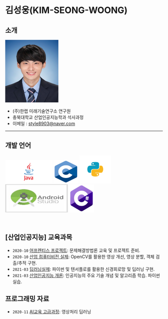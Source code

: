 # **김성웅(KIM-SEONG-WOONG)**
## 소개
<p>
  
<img src="./images/profil.jpg" width="170" height="200">

</p>

* (주)한랩 미래기술연구소 연구원
* 충북대학교 산업인공지능학과 석사과정
* 이메일 : [style8903@naver.com](mailto:style8903@naver.com)

-------------------------


## 개발 언어

<p>
  
<img src="./images/java.png"  width="150" height="75">
<img src="./images/c.png"  width="80" height="75">
<img src="./images/python.png"  width="100" height="90">
<img src="./images/android.jpg"  width="200" height="90">
<img src="./images/cc.jpg"  width="80" height="90">

</p>
</br>

## [산업인공지능] 교육과목

- `2020-10` [어프렌티스 프로젝트](https://github.com/style8903/industrial-AI/tree/master/projects/어프렌티스-프로젝트): 문제해결방법론 교육 및 프로젝트 준비.
- `2020-10` [산업 컴퓨터비전 실제](https://github.com/style8903/industrial-AI/tree/master/projects/산업-컴퓨터비전-실제): OpenCV를 활용한 영상 개선, 영상 분할, 객체 검출/추적 구현.
- `2021-03` [딥러닝실제](https://github.com/style8903/industrial-AI/tree/master/projects/딥러닝실제): 파이썬 및 텐서플로를 활용한 신경회로망 및 딥러닝 구현.
- `2021-03` [산업인공지능 개론](https://github.com/style8903/industrial-AI/tree/master/projects/산업인공지능-개론): 인공지능의 주요 기술 개념 및 알고리즘 학습. 파이썬 실습.

## 프로그래밍 자료

- `2020-11` [AI교육 고급과정](https://github.com/style8903/industrial-AI/tree/master/programming/딥러닝): 영상처리 딥러닝



